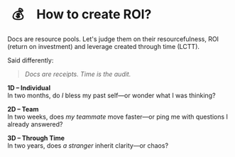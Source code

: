 # <span data-v-549c013f class="icon " style="display:inline; padding: 10px;  margin-right: 12px;">💰</span> How to create ROI? 

Docs are resource pools. Let's judge them on their resourcefulness, ROI (return on investment) and leverage created through time (LCTT). 

Said differently: 

> *Docs are receipts. Time is the audit.*


**1D – Individual**  
In two months, do *I* bless my past self—or wonder what I was thinking?

**2D – Team**  
In two weeks, does *my teammate* move faster—or ping me with questions I already answered?

**3D – Through Time**  
In two years, does *a stranger* inherit clarity—or chaos?